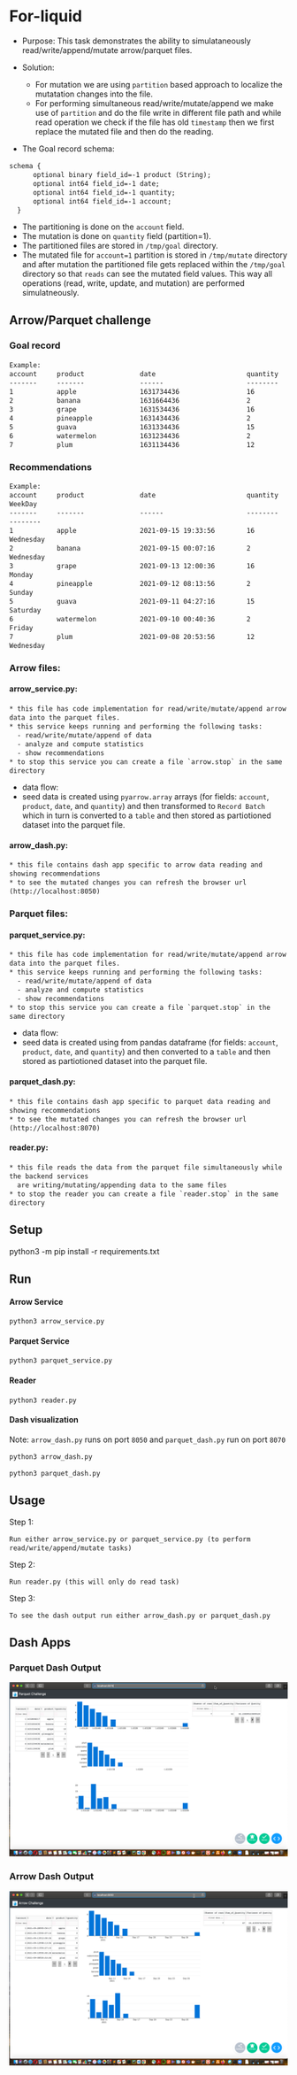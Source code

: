 # For-liquid

* Purpose: This task demonstrates the ability to simulataneously read/write/append/mutate arrow/parquet files.

* Solution:
  * For mutation we are using `partition` based approach to localize the mutatation changes into the file.
  * For performing simultaneous read/write/mutate/append we make use of `partition` and do the file 
    write in different file path and while read operation we check if the file has old `timestamp` then 
    we first replace the mutated file and then do the reading.

* The Goal record schema:
```
schema {
      optional binary field_id=-1 product (String);
      optional int64 field_id=-1 date;
      optional int64 field_id=-1 quantity;
      optional int64 field_id=-1 account;
  }
```
* The partitioning is done on the `account` field.
* The mutation is done on `quantity` field (partition=1).
* The partitioned files are stored in `/tmp/goal` directory.
* The mutated file for `account=1` partition is stored in `/tmp/mutate` directory and after mutation the partitioned
  file gets replaced within the `/tmp/goal` directory so that `reads` can see the mutated field values. This way all 
  operations (read, write, update, and mutation) are performed simulatneously.

## Arrow/Parquet challenge

### Goal record
```
Example:
account     product              date                       quantity
-------     -------              ------                     --------
1           apple                1631734436                 16
2           banana               1631664436                 2
3           grape                1631534436                 16
4           pineapple            1631434436                 2
5           guava                1631334436                 15
6           watermelon           1631234436                 2
7           plum                 1631134436                 12
```

### Recommendations
```
Example:
account     product              date                       quantity             WeekDay
-------     -------              ------                     --------             --------
1           apple                2021-09-15 19:33:56        16                   Wednesday
2           banana               2021-09-15 00:07:16        2                    Wednesday
3           grape                2021-09-13 12:00:36        16                   Monday
4           pineapple            2021-09-12 08:13:56        2                    Sunday
5           guava                2021-09-11 04:27:16        15                   Saturday
6           watermelon           2021-09-10 00:40:36        2                    Friday
7           plum                 2021-09-08 20:53:56        12                   Wednesday
```

### Arrow files:
#### arrow_service.py: 
```
* this file has code implementation for read/write/mutate/append arrow data into the parquet files.
* this service keeps running and performing the following tasks:
  - read/write/mutate/append of data
  - analyze and compute statistics
  - show recommendations
* to stop this service you can create a file `arrow.stop` in the same directory
```
* data flow:
 * seed data is created using `pyarrow.array` arrays (for fields: `account`, `product`, `date`, and `quantity`) 
   and then transformed to `Record Batch` which in turn is converted to a `table` and then stored as partiotioned 
   dataset into the parquet file.

#### arrow_dash.py:
```
* this file contains dash app specific to arrow data reading and showing recommendations
* to see the mutated changes you can refresh the browser url (http://localhost:8050)
```

### Parquet files:
#### parquet_service.py: 
```
* this file has code implementation for read/write/mutate/append arrow data into the parquet files.
* this service keeps running and performing the following tasks:
  - read/write/mutate/append of data
  - analyze and compute statistics
  - show recommendations
* to stop this service you can create a file `parquet.stop` in the same directory
```
* data flow:
 * seed data is created using from pandas dataframe (for fields: `account`, `product`, `date`, and `quantity`) 
   and then converted to a `table` and then stored as partiotioned dataset into the parquet file.

#### parquet_dash.py:
```
* this file contains dash app specific to parquet data reading and showing recommendations
* to see the mutated changes you can refresh the browser url (http://localhost:8070)
```

####  reader.py:
```
* this file reads the data from the parquet file simultaneously while the backend services 
  are writing/mutating/appending data to the same files
* to stop the reader you can create a file `reader.stop` in the same directory
```


## Setup
python3 -m pip install -r requirements.txt


## Run

#### Arrow Service
```
python3 arrow_service.py
```

#### Parquet Service
```
python3 parquet_service.py
```

#### Reader
```
python3 reader.py
```

#### Dash visualization
Note: `arrow_dash.py` runs on port `8050` and `parquet_dash.py` run on port `8070`

```
python3 arrow_dash.py
```

```
python3 parquet_dash.py
```


## Usage
Step 1: 
```
Run either arrow_service.py or parquet_service.py (to perform read/write/append/mutate tasks)
```
Step 2: 
```
Run reader.py (this will only do read task)
```
Step 3: 
```
To see the dash output run either arrow_dash.py or parquet_dash.py
```

## Dash Apps

### Parquet Dash Output
![Parquet](/images/parquet.png)

### Arrow Dash Output
![Arrow](/images/arrow.png)
